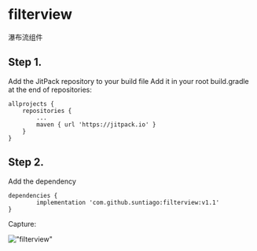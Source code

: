 # filterview
瀑布流组件
## Step 1.
Add the JitPack repository to your build file
Add it in your root build.gradle at the end of repositories:

	allprojects {
		repositories {
			...
			maven { url 'https://jitpack.io' }
		}
	}
## Step 2.
Add the dependency

	dependencies {
	        implementation 'com.github.suntiago:filterview:v1.1'
	}

Capture:

!["filterview"](https://github.com/suntiago/filterview/blob/master/capture.png)
